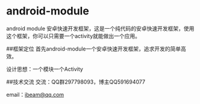 # android-module
android module 安卓快速开发框架，这是一个纯代码的安卓快速开发框架，使用这个框架，你可以只需要一个activity就能做出一个应用。

##框架定位
首先android-module一个安卓快速开发框架，追求开发的简单高效。

设计思想：一个模块一个Activity


##技术交流
交流：QQ群297798093，博主QQ591694077

email：ibeam@qq.com
